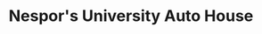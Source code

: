 ---
title: "Nespor's University Auto House"
url: /isla-vista/nespors-university-auto-house/
shop: Autowerkstatt
---